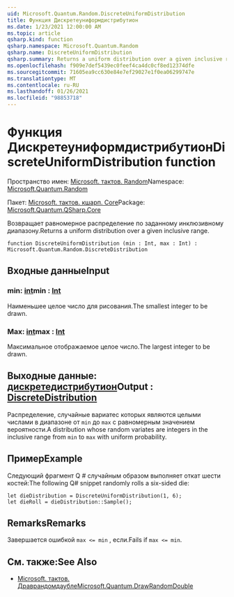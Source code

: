```yaml
---
uid: Microsoft.Quantum.Random.DiscreteUniformDistribution
title: Функция Дискретеуниформдистрибутион
ms.date: 1/23/2021 12:00:00 AM
ms.topic: article
qsharp.kind: function
qsharp.namespace: Microsoft.Quantum.Random
qsharp.name: DiscreteUniformDistribution
qsharp.summary: Returns a uniform distribution over a given inclusive range.
ms.openlocfilehash: f909e7def5439ec0feef4ca4dc0cf8ed12374dfe
ms.sourcegitcommit: 71605ea9cc630e84e7ef29027e1f0ea06299747e
ms.translationtype: MT
ms.contentlocale: ru-RU
ms.lasthandoff: 01/26/2021
ms.locfileid: "98853718"
---
```

# <a name="discreteuniformdistribution-function"></a><span data-ttu-id="3ac95-102">Функция Дискретеуниформдистрибутион</span><span class="sxs-lookup"><span data-stu-id="3ac95-102">DiscreteUniformDistribution function</span></span>

<span data-ttu-id="3ac95-103">Пространство имен: [Microsoft. тактов. Random](xref:Microsoft.Quantum.Random)</span><span class="sxs-lookup"><span data-stu-id="3ac95-103">Namespace: [Microsoft.Quantum.Random](xref:Microsoft.Quantum.Random)</span></span>

<span data-ttu-id="3ac95-104">Пакет: [Microsoft. тактов. кшарп. Core](https://nuget.org/packages/Microsoft.Quantum.QSharp.Core)</span><span class="sxs-lookup"><span data-stu-id="3ac95-104">Package: [Microsoft.Quantum.QSharp.Core](https://nuget.org/packages/Microsoft.Quantum.QSharp.Core)</span></span>


<span data-ttu-id="3ac95-105">Возвращает равномерное распределение по заданному инклюзивному диапазону.</span><span class="sxs-lookup"><span data-stu-id="3ac95-105">Returns a uniform distribution over a given inclusive range.</span></span>

```qsharp
function DiscreteUniformDistribution (min : Int, max : Int) : Microsoft.Quantum.Random.DiscreteDistribution
```


## <a name="input"></a><span data-ttu-id="3ac95-106">Входные данные</span><span class="sxs-lookup"><span data-stu-id="3ac95-106">Input</span></span>

### <a name="min--int"></a><span data-ttu-id="3ac95-107">min: [int](xref:microsoft.quantum.lang-ref.int)</span><span class="sxs-lookup"><span data-stu-id="3ac95-107">min : [Int](xref:microsoft.quantum.lang-ref.int)</span></span>

<span data-ttu-id="3ac95-108">Наименьшее целое число для рисования.</span><span class="sxs-lookup"><span data-stu-id="3ac95-108">The smallest integer to be drawn.</span></span>


### <a name="max--int"></a><span data-ttu-id="3ac95-109">Max: [int](xref:microsoft.quantum.lang-ref.int)</span><span class="sxs-lookup"><span data-stu-id="3ac95-109">max : [Int](xref:microsoft.quantum.lang-ref.int)</span></span>

<span data-ttu-id="3ac95-110">Максимальное отображаемое целое число.</span><span class="sxs-lookup"><span data-stu-id="3ac95-110">The largest integer to be drawn.</span></span>



## <a name="output--discretedistribution"></a><span data-ttu-id="3ac95-111">Выходные данные: [дискретедистрибутион](xref:Microsoft.Quantum.Random.DiscreteDistribution)</span><span class="sxs-lookup"><span data-stu-id="3ac95-111">Output : [DiscreteDistribution](xref:Microsoft.Quantum.Random.DiscreteDistribution)</span></span>

<span data-ttu-id="3ac95-112">Распределение, случайные вариатес которых являются целыми числами в диапазоне от `min` до `max` с равномерным значением вероятности.</span><span class="sxs-lookup"><span data-stu-id="3ac95-112">A distribution whose random variates are integers in the inclusive range from `min` to `max` with uniform probability.</span></span>

## <a name="example"></a><span data-ttu-id="3ac95-113">Пример</span><span class="sxs-lookup"><span data-stu-id="3ac95-113">Example</span></span>

<span data-ttu-id="3ac95-114">Следующий фрагмент Q # случайным образом выполняет откат шести костей:</span><span class="sxs-lookup"><span data-stu-id="3ac95-114">The following Q# snippet randomly rolls a six-sided die:</span></span>

```qsharp
let dieDistribution = DiscreteUniformDistribution(1, 6);
let dieRoll = dieDistribution::Sample();
```

## <a name="remarks"></a><span data-ttu-id="3ac95-115">Remarks</span><span class="sxs-lookup"><span data-stu-id="3ac95-115">Remarks</span></span>

<span data-ttu-id="3ac95-116">Завершается ошибкой `max <= min` , если.</span><span class="sxs-lookup"><span data-stu-id="3ac95-116">Fails if `max <= min`.</span></span>

## <a name="see-also"></a><span data-ttu-id="3ac95-117">См. также:</span><span class="sxs-lookup"><span data-stu-id="3ac95-117">See Also</span></span>

- [<span data-ttu-id="3ac95-118">Microsoft. тактов. Драврандомдаубле</span><span class="sxs-lookup"><span data-stu-id="3ac95-118">Microsoft.Quantum.DrawRandomDouble</span></span>](xref:Microsoft.Quantum.DrawRandomDouble)